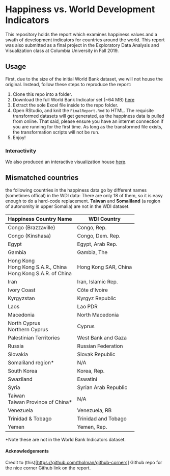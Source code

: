 # Happiness vs. World Development Indicators
This repository holds the report which examines happiness values and a swath of development indicators for countries around the world. This report was also submitted as a final project in the Exploratory Data Analysis and Visualization class at Columbia University in Fall 2019.

## Usage
First, due to the size of the initial World Bank dataset, we will not house the original. Instead, follow these steps to reproduce the report:

1. Clone this repo into a folder.
2. Download the full World Bank Indicator set (~64 MB) [here](http://databank.worldbank.org/data/download/WDI_excel.zip)
3. Extract the sole Excel file inside to the repo folder.
4. Open RStudio, and knit the `FinalReport.Rmd` to HTML. The requisite transformed datasets will get generated, as the happiness data is pulled from online. That said, please ensure you have an internet connection if you are running for the first time. As long as the transformed file exists, the transformation scripts will not be run.
5. Enjoy!

### Interactivity
We also produced an interactive visualization house [here](https://bl.ocks.org/prajbabu/raw/64632ce0480ca5bdfdc03ebe55189d20/12a274ef2c6317be19034e950be307cfcd3b3d35/).

## Mismatched countries
the following countries in the happiness data go by different names (sometimes offical) in the WDI data: There are only 18 of them, so it is easy enough to do a hard-code replacement. **Taiwan** and **Somaliland** (a region of autonomity in upper Somalia) are not in the WDI dataset.

| Happiness Country Name   | WDI Country          |
|--------------------------|----------------------|
| Congo (Brazzaville)      | Congo, Rep.          |
| Congo (Kinshasa)         | Congo, Dem. Rep.     |
| Egypt                    | Egypt, Arab Rep.     |
| Gambia                   | Gambia, The          |
| Hong Kong<br>Hong Kong S.A.R., China<br>Hong Kong S.A.R. of China | Hong Kong SAR, China |
| Iran                     | Iran, Islamic Rep.   |
| Ivory Coast              | Côte d'Ivoire        |
| Kyrgyzstan               | Kyrgyz Republic      |
| Laos                     | Lao PDR              |
| Macedonia                | North Macedonia      |
| North Cyprus<br>Northern Cyprus          | Cyprus               |
| Palestinian Territories  | West Bank and Gaza   |
| Russia                   | Russian Federation   |
| Slovakia                 | Slovak Republic      |
| Somaliland region*       | N/A                  |
| South Korea              | Korea, Rep.          |
| Swaziland                | Eswatini             |
| Syria                    | Syrian Arab Republic |
| Taiwan<br>Taiwan Province of China* | N/A                  |
| Venezuela                | Venezuela, RB        |
| Trinidad & Tobago        | Trinidad and Tobago  |
| Yemen                    | Yemen, Rep.          |

\*Note these are not in the World Bank Indicators dataset.

#### Acknowledgements
Credit to (this)[https://github.com/tholman/github-corners] Github repo for the nice corner Github link on the report.
